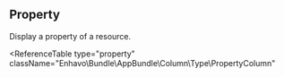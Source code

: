 ## Property

Display a property of a resource.


<ReferenceTable
type="property"
className="Enhavo\Bundle\AppBundle\Column\Type\PropertyColumn"
>
<template v-slot:options>
    <ReferenceOption name="property" type="label" :required="true" />
</template>
<template v-slot:inherit>
    <ReferenceOption name="label" />,
    <ReferenceOption name="translation_domain" />,
    <ReferenceOption name="condition" />,
    <ReferenceOption name="width" />,
    <ReferenceOption name="permission" />,
    <ReferenceOption name="component" />
</template>
</ReferenceTable>
